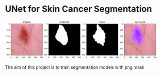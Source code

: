 # UNet for Skin Cancer Segmentation

![alt text](./assets/results.png)

The aim of this project is to train segmentation models with png mask
